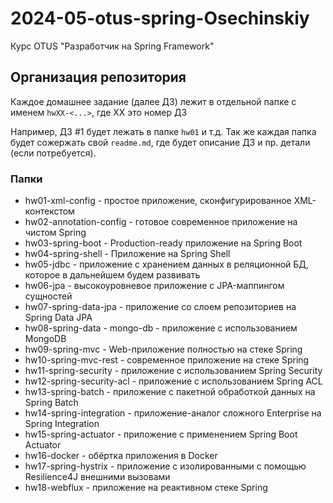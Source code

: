 # 2024-05-otus-spring-Osechinskiy
Курс OTUS "Разработчик на Spring Framework"

## Организация репозитория
Каждое домашнее задание (далее ДЗ) лежит в отдельной папке с именем ```hwXX-<...>```, где XX это номер ДЗ

Например, ДЗ #1 будет лежать в папке ```hw01``` и т.д. Так же каждая папка будет сожержать свой ```readme.md```, где будет описание ДЗ и пр. детали (если потребуется).

### Папки
* hw01-xml-config - простое приложение, сконфигурированное XML-контекстом
* hw02-annotation-config - готовое современное приложение на чистом Spring
* hw03-spring-boot - Production-ready приложение на Spring Boot
* hw04-spring-shell - Приложение на Spring Shell
* hw05-jdbc - приложение с хранением данных в реляционной БД, которое в дальнейшем будем развивать
* hw06-jpa - высокоуровневое приложение с JPA-маппингом сущностей
* hw07-spring-data-jpa - приложение со слоем репозиториев на Spring Data JPA
* hw08-spring-data - mongo-db - приложение с использованием MongoDB
* hw09-spring-mvc - Web-приложение полностью на стеке Spring
* hw10-spring-mvc-rest - современное приложение на стеке Spring
* hw11-spring-security - приложение с использованием Spring Security
* hw12-spring-security-acl - приложение с использованием Spring ACL
* hw13-spring-batch - приложение с пакетной обработкой данных на Spring Batch
* hw14-spring-integration - приложение-аналог сложного Enterprise на Spring Integration
* hw15-spring-actuator - приложение с применением Spring Boot Actuator
* hw16-docker - обёртка приложения в Docker
* hw17-spring-hystrix - приложение с изолированными с помощью Resilience4J внешними вызовами
* hw18-webflux - приложение на реактивном стеке Spring
